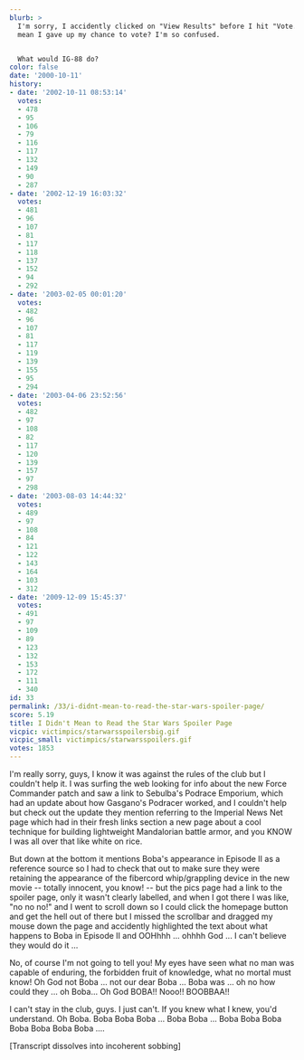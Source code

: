 ```yaml
---
blurb: >
  I'm sorry, I accidently clicked on "View Results" before I hit "Vote." Does that
  mean I gave up my chance to vote? I'm so confused.


  What would IG-88 do?
color: false
date: '2000-10-11'
history:
- date: '2002-10-11 08:53:14'
  votes:
  - 478
  - 95
  - 106
  - 79
  - 116
  - 117
  - 132
  - 149
  - 90
  - 287
- date: '2002-12-19 16:03:32'
  votes:
  - 481
  - 96
  - 107
  - 81
  - 117
  - 118
  - 137
  - 152
  - 94
  - 292
- date: '2003-02-05 00:01:20'
  votes:
  - 482
  - 96
  - 107
  - 81
  - 117
  - 119
  - 139
  - 155
  - 95
  - 294
- date: '2003-04-06 23:52:56'
  votes:
  - 482
  - 97
  - 108
  - 82
  - 117
  - 120
  - 139
  - 157
  - 97
  - 298
- date: '2003-08-03 14:44:32'
  votes:
  - 489
  - 97
  - 108
  - 84
  - 121
  - 122
  - 143
  - 164
  - 103
  - 312
- date: '2009-12-09 15:45:37'
  votes:
  - 491
  - 97
  - 109
  - 89
  - 123
  - 132
  - 153
  - 172
  - 111
  - 340
id: 33
permalink: /33/i-didnt-mean-to-read-the-star-wars-spoiler-page/
score: 5.19
title: I Didn't Mean to Read the Star Wars Spoiler Page
vicpic: victimpics/starwarsspoilersbig.gif
vicpic_small: victimpics/starwarsspoilers.gif
votes: 1853
---
```


I'm really sorry, guys, I know it was against the rules of the club but
I couldn't help it. I was surfing the web looking for info about the new
Force Commander patch and saw a link to Sebulba's Podrace Emporium,
which had an update about how Gasgano's Podracer worked, and I couldn't
help but check out the update they mention referring to the Imperial
News Net page which had in their fresh links section a new page about a
cool technique for building lightweight Mandalorian battle armor, and
you KNOW I was all over that like white on rice.

But down at the bottom it mentions Boba's appearance in Episode II as a
reference source so I had to check that out to make sure they were
retaining the appearance of the fibercord whip/grappling device in the
new movie -- totally innocent, you know! -- but the pics page had a link
to the spoiler page, only it wasn't clearly labelled, and when I got
there I was like, "no no no!" and I went to scroll down so I could click
the homepage button and get the hell out of there but I missed the
scrollbar and dragged my mouse down the page and accidently highlighted
the text about what happens to Boba in Episode II and OOHhhh ... ohhhh
God ... I can't believe they would do it ...

No, of course I'm not going to tell you! My eyes have seen what no man
was capable of enduring, the forbidden fruit of knowledge, what no
mortal must know! Oh God not Boba ... not our dear Boba ... Boba was ...
oh no how could they ... oh Boba... Oh God BOBA!! Nooo!! BOOBBAA!!

I can't stay in the club, guys. I just can't. If you knew what I knew,
you'd understand. Oh Boba. Boba Boba Boba ... Boba Boba ... Boba Boba
Boba Boba Boba Boba Boba ....

\[Transcript dissolves into incoherent sobbing\]